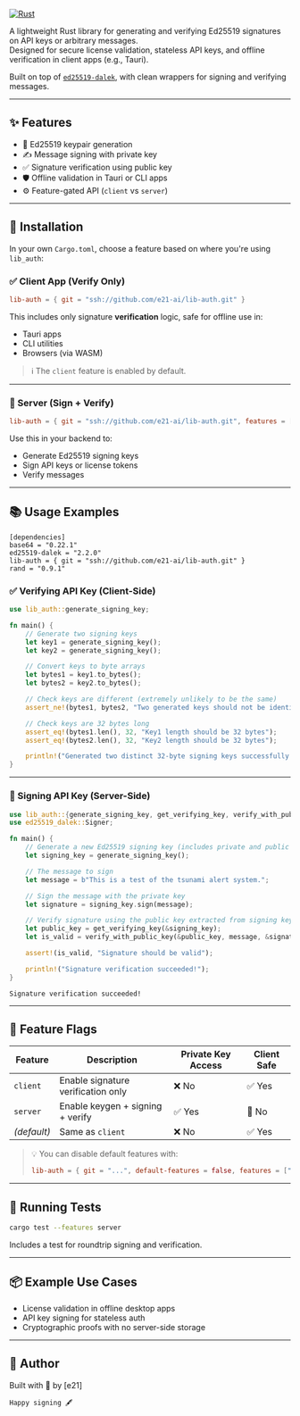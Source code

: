 [![Rust](https://github.com/e21-ai/lib-auth/actions/workflows/rust.yml/badge.svg)](https://github.com/e21-ai/lib-auth/actions/workflows/rust.yml)

A lightweight Rust library for generating and verifying Ed25519 signatures on API keys or arbitrary messages.  
Designed for secure license validation, stateless API keys, and offline verification in client apps (e.g., Tauri).

Built on top of [`ed25519-dalek`](https://docs.rs/ed25519-dalek), with clean wrappers for signing and verifying messages.

---

## ✨ Features

- 🔐 Ed25519 keypair generation
- ✍️ Message signing with private key
- ✅ Signature verification using public key
- 🛡️ Offline validation in Tauri or CLI apps
- ⚙️ Feature-gated API (`client` vs `server`)

---

## 🔧 Installation

In your own `Cargo.toml`, choose a feature based on where you're using `lib_auth`:

### ✅ Client App (Verify Only)

```toml
lib-auth = { git = "ssh://github.com/e21-ai/lib-auth.git" }
````

This includes only signature **verification** logic, safe for offline use in:

* Tauri apps
* CLI utilities
* Browsers (via WASM)

> ℹ️ The `client` feature is enabled by default.

---

### 🔐 Server (Sign + Verify)

```toml
lib-auth = { git = "ssh://github.com/e21-ai/lib-auth.git", features = ["server"] }

```

Use this in your backend to:

* Generate Ed25519 signing keys
* Sign API keys or license tokens
* Verify messages

---

## 📚 Usage Examples

```
[dependencies]
base64 = "0.22.1"
ed25519-dalek = "2.2.0"
lib-auth = { git = "ssh://github.com/e21-ai/lib-auth.git" }
rand = "0.9.1"
```

### ✅ Verifying API Key (Client-Side)

```rust
use lib_auth::generate_signing_key;

fn main() {
    // Generate two signing keys
    let key1 = generate_signing_key();
    let key2 = generate_signing_key();

    // Convert keys to byte arrays
    let bytes1 = key1.to_bytes();
    let bytes2 = key2.to_bytes();

    // Check keys are different (extremely unlikely to be the same)
    assert_ne!(bytes1, bytes2, "Two generated keys should not be identical");

    // Check keys are 32 bytes long
    assert_eq!(bytes1.len(), 32, "Key1 length should be 32 bytes");
    assert_eq!(bytes2.len(), 32, "Key2 length should be 32 bytes");

    println!("Generated two distinct 32-byte signing keys successfully.");
}

```

---

### 🔐 Signing API Key (Server-Side)

```rust
use lib_auth::{generate_signing_key, get_verifying_key, verify_with_public_key};
use ed25519_dalek::Signer;

fn main() {
    // Generate a new Ed25519 signing key (includes private and public keys)
    let signing_key = generate_signing_key();

    // The message to sign
    let message = b"This is a test of the tsunami alert system.";

    // Sign the message with the private key
    let signature = signing_key.sign(message);

    // Verify signature using the public key extracted from signing key
    let public_key = get_verifying_key(&signing_key);
    let is_valid = verify_with_public_key(&public_key, message, &signature);

    assert!(is_valid, "Signature should be valid");

    println!("Signature verification succeeded!");
}

```
```
Signature verification succeeded!
```
---

## 🔐 Feature Flags

| Feature     | Description                        | Private Key Access | Client Safe |
| ----------- | ---------------------------------- | ------------------ | ----------- |
| `client`    | Enable signature verification only | ❌ No               | ✅ Yes       |
| `server`    | Enable keygen + signing + verify   | ✅ Yes              | 🚫 No       |
| *(default)* | Same as `client`                   | ❌ No               | ✅ Yes       |

> 💡 You can disable default features with:
>
> ```toml
> lib-auth = { git = "...", default-features = false, features = ["server"] }
> ```

---

## 🧪 Running Tests

```bash
cargo test --features server
```

Includes a test for roundtrip signing and verification.

---

## 📦 Example Use Cases

* License validation in offline desktop apps
* API key signing for stateless auth
* Cryptographic proofs with no server-side storage

---

## 👤 Author

Built with 🦀 by \[e21]

```
Happy signing 🖋️
```
